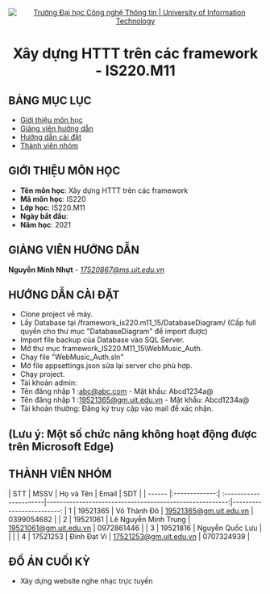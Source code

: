 <!-- Banner -->
<p align="center">
  <a href="https://www.uit.edu.vn/" title="Trường Đại học Công nghệ Thông tin" style="border: none;">
    <img src="https://i.imgur.com/WmMnSRt.png" alt="Trường Đại học Công nghệ Thông tin | University of Information Technology">
  </a>
</p>

<!-- Title -->
<h1 align="center"><b>Xây dựng HTTT trên các framework - IS220.M11</b></h1>



## BẢNG MỤC LỤC
* [ Giới thiệu môn học](#gioithieumonhoc)
* [ Giảng viên hướng dẫn](#giangvien)
* [ Hướng dẫn cài đặt](#caidat)
* [ Thành viên nhóm](#thanhvien)

## GIỚI THIỆU MÔN HỌC
<a name="gioithieumonhoc"></a>
* **Tên môn học**: Xây dựng HTTT trên các framework
* **Mã môn học**: IS220
* **Lớp học**: IS220.M11
* **Ngày bắt đầu**: 
* **Năm học**: 2021

## GIẢNG VIÊN HƯỚNG DẪN
<a name="giangvien"></a>
**Nguyễn Minh Nhựt** - *17520867@ms.uit.edu.vn*

## HƯỚNG DẪN CÀI ĐẶT
<a name="caidat"></a>
* Clone project về máy.
* Lấy Database tại /framework_is220.m11_15/DatabaseDiagram/ (Cấp full quyền cho thư mục "DatabaseDiagram"  để import được)
* Import file backup của Database vào SQL Server.
* Mở thư mục framework_IS220.M11_15\WebMusic_Auth.
* Chạy file "WebMusic_Auth.sln"
* Mở file appsettings.json sửa lại server cho phù hợp.
* Chạy project.
* Tài khoản admin: 
* Tên đăng nhập 1 :abc@abc.com - Mật khẩu: Abcd1234a@
*  Tên đăng nhập 1 :19521365@gm.uit.edu.vn - Mật khẩu: Abcd1234a@
* Tài khoản thường: Đăng ký truy cập vào mail để xác nhận.
## (Lưu ý: Một số chức năng không hoạt động được trên Microsoft Edge)


## THÀNH VIÊN NHÓM
<a name="thanhvien"></a>
| STT    | MSSV          | Họ và Tên              | Email                                                   |  SDT                    |
| ------ |:-------------:| :----------------------|--------------------------------------------------------:|-------------------------:
| 1      | 19521365      | Võ Thành Đô            |  19521365@gm.uit.edu.vn                                 | 0399054682              |
| 2      | 19521061      | Lê Nguyễn Minh Trung   |  19521061@gm.uit.edu.vn                                 | 0972861446              |
| 3      | 19521816      | Nguyễn Quốc Lưu        |                                                         |                         |
| 4      | 17521253      | Đinh Đạt Vi            |  17521253@gm.uit.edu.vn                                 | 0707324939              |
## ĐỒ ÁN CUỐI KỲ
-  Xây dựng website nghe nhạc trực tuyến
